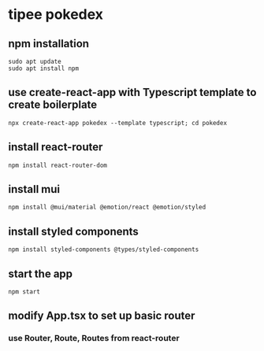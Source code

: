 # tipee pokedex

## npm installation
```
sudo apt update
sudo apt install npm
```

## use create-react-app with Typescript template to create boilerplate
```
npx create-react-app pokedex --template typescript; cd pokedex
```

## install react-router
```
npm install react-router-dom
```

## install mui
```
npm install @mui/material @emotion/react @emotion/styled
```

## install styled components
```
npm install styled-components @types/styled-components

```

## start the app
```
npm start
```

## modify App.tsx to set up basic router
### use Router, Route, Routes from react-router
```

```

